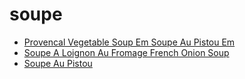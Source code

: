 # soupe

 * [Provencal Vegetable Soup Em Soupe Au Pistou Em](index/p/provencal-vegetable-soup-em-soupe-au-pistou-em-352831.json)
 * [Soupe A Loignon Au Fromage French Onion Soup](index/s/soupe-a-loignon-au-fromage-french-onion-soup-11047.json)
 * [Soupe Au Pistou](index/s/soupe-au-pistou-102430.json)
